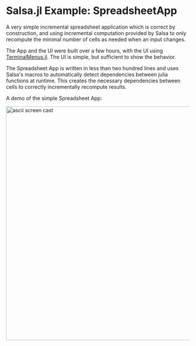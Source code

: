 # Salsa.jl Example: SpreadsheetApp

A very simple incremental spreadsheet application which is correct by construction, and
using incremental computation provided by Salsa to only recompute the minimal number of
cells as needed when an input changes.

The App and the UI were built over a few hours, with the UI using
[TerminalMenus.jl](https://github.com/nick-paul/TerminalMenus.jl). The UI is simple, but
sufficient to show the behavior.

The Spreadsheet App is written in less than two hundred lines and uses Salsa's
macros to automatically detect dependencies between julia functions at runtime. This
creates the necessary dependencies between cells to correctly incrementally recompute
results.

A demo of the simple Spreadsheet App:

<a href="https://asciinema.org/a/DmXipKlztALrzSF0vnrK86Lle"><img alt="ascii screen cast" src="https://asciinema.org/a/DmXipKlztALrzSF0vnrK86Lle.svg" align="center" width="640" ></a>
